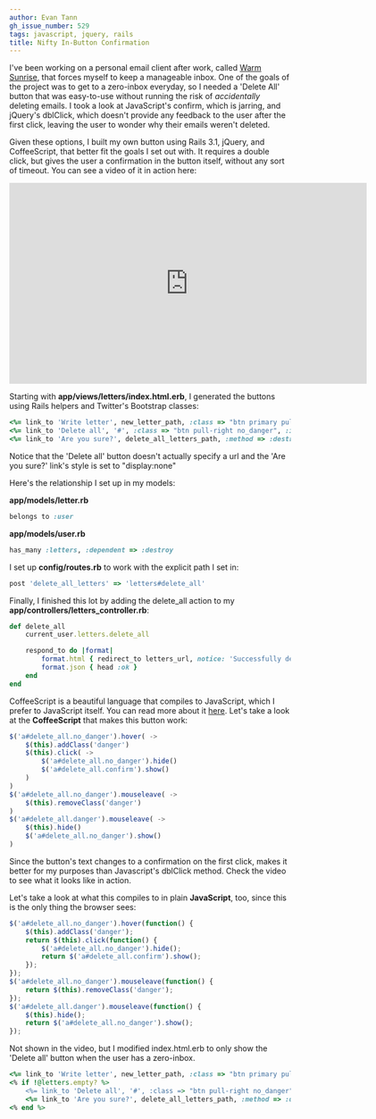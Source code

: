```yaml
---
author: Evan Tann
gh_issue_number: 529
tags: javascript, jquery, rails
title: Nifty In-Button Confirmation
---
```




I've been working on a personal email client after work, called [Warm Sunrise](http://warmsunrise.com), that forces myself to keep a manageable inbox. One of the goals of the project was to get to a zero-inbox everyday, so I needed a 'Delete All' button that was easy-to-use without running the risk of *accidentally* deleting emails. I took a look at JavaScript's confirm, which is jarring, and jQuery's dblClick, which doesn't provide any feedback to the user after the first click, leaving the user to wonder why their emails weren't deleted.

Given these options, I built my own button using Rails 3.1, jQuery, and CoffeeScript, that better fit the goals I set out with. It requires a double click, but gives the user a confirmation in the button itself, without any sort of timeout. You can see a video of it in action here:

<iframe frameborder="0" height="360" src="http://www.youtube-nocookie.com/embed/diKdYAW0r88" width="640"></iframe>

Starting with **app/views/letters/index.html.erb**, I generated the buttons using Rails helpers and Twitter's Bootstrap classes:

```ruby
<%= link_to 'Write letter', new_letter_path, :class => "btn primary pull-right far-right" %>
<%= link_to 'Delete all', '#', :class => "btn pull-right no_danger", :id => "delete_all" %>
<%= link_to 'Are you sure?', delete_all_letters_path, :method => :destroy, :class =>"btn pull-right danger confirm", :id => "delete_all", :style => "display:none;" %>
```

Notice that the 'Delete all' button doesn't actually specify a url and the 'Are you sure?' link's style is set to "display:none"

Here's the relationship I set up in my models:

**app/models/letter.rb**

```ruby
belongs to :user
```

**app/models/user.rb**

```ruby
has_many :letters, :dependent => :destroy
```

I set up **config/routes.rb** to work with the explicit path I set in:

```ruby
post 'delete_all_letters' => 'letters#delete_all'
```

Finally, I finished this lot by adding the delete_all action to my **app/controllers/letters_controller.rb**:

```ruby
def delete_all 
    current_user.letters.delete_all

    respond_to do |format|
        format.html { redirect_to letters_url, notice: 'Successfully deleted all letters.' }
        format.json { head :ok }
    end 
end 
```

CoffeeScript is a beautiful language that compiles to JavaScript, which I prefer to JavaScript itself. You can read more about it [here](http://jashkenas.github.com/coffee-script/). Let's take a look at the **CoffeeScript** that makes this button work:

```js
$('a#delete_all.no_danger').hover( ->
    $(this).addClass('danger')
    $(this).click( ->
        $('a#delete_all.no_danger').hide()
        $('a#delete_all.confirm').show()
    )   
)
$('a#delete_all.no_danger').mouseleave( ->
    $(this).removeClass('danger')
)
$('a#delete_all.danger').mouseleave( ->
    $(this).hide()
    $('a#delete_all.no_danger').show()
)
```

Since the button's text changes to a confirmation on the first click, makes it better for my purposes than Javascript's dblClick method. Check the video to see what it looks like in action.

Let's take a look at what this compiles to in plain **JavaScript**, too, since this is the only thing the browser sees:

```js
$('a#delete_all.no_danger').hover(function() {
    $(this).addClass('danger');
    return $(this).click(function() {
        $('a#delete_all.no_danger').hide();
        return $('a#delete_all.confirm').show();
    });
});
$('a#delete_all.no_danger').mouseleave(function() {
    return $(this).removeClass('danger');
});
$('a#delete_all.danger').mouseleave(function() {
    $(this).hide();
    return $('a#delete_all.no_danger').show();
});
```

Not shown in the video, but I modified index.html.erb to only show the 'Delete all' button when the user has a zero-inbox.

```ruby
<%= link_to 'Write letter', new_letter_path, :class => "btn primary pull-right far-right" %>
<% if !@letters.empty? %>
    <%= link_to 'Delete all', '#', :class => "btn pull-right no_danger", :id => "delete_all" %>
    <%= link_to 'Are you sure?', delete_all_letters_path, :method => :destroy, :class =>"btn pull-right danger confirm", :id => "delete_all", :style => "display:none;" %>
<% end %>
```

